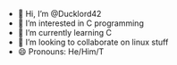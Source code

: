 - 👋 Hi, I’m @Ducklord42
- 👀 I’m interested in C programming
- 🌱 I’m currently learning C
- 💞️ I’m looking to collaborate on linux stuff
- 😄 Pronouns: He/Him/T
<!--- - ⚡ Fun fact: ...--->

<!---
Ducklord42/Ducklord42 is a ✨ special ✨ repository because its `README.md` (this file) appears on your GitHub profile.
You can click the Preview link to take a look at your changes.
--->
